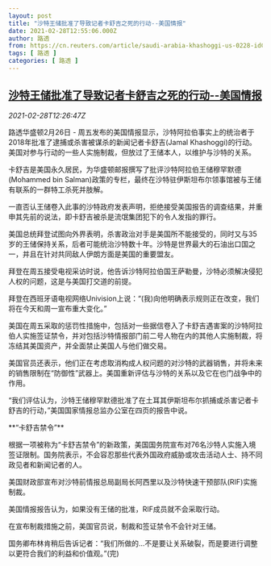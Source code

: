 ```yaml
---
layout: post
title: "沙特王储批准了导致记者卡舒吉之死的行动--美国情报"
date: 2021-02-28T12:55:06.000Z
author: 路透
from: https://cn.reuters.com/article/saudi-arabia-khashoggi-us-0228-idCNKCS2AS0BR
tags: [ 路透 ]
categories: [ 路透 ]
---
```

<!--1614516906000-->
[沙特王储批准了导致记者卡舒吉之死的行动--美国情报](https://cn.reuters.com/article/saudi-arabia-khashoggi-us-0228-idCNKCS2AS0BR)
------

<div>
<div><i>2021-02-28T12:26:47Z</i></div><p>路透华盛顿2月26日 - 周五发布的美国情报显示，沙特阿拉伯事实上的统治者于2018年批准了逮捕或杀害被谋杀的新闻记者卡舒吉(Jamal Khashoggi)的行动。美国对参与行动的一些人实施制裁，但放过了王储本人，以维护与沙特的关系。</p><p>卡舒吉是美国永久居民，为华盛顿邮报撰写了批评沙特阿拉伯王储穆罕默德(Mohammed bin Salman)政策的专栏，最终在沙特驻伊斯坦布尔领事馆被与王储有联系的一群特工杀死并肢解。</p><p>一直否认王储卷入此事的沙特政府发表声明，拒绝接受美国报告的调查结果，并重申其先前的说法，即卡舒吉被杀是流氓集团犯下的令人发指的罪行。</p><p>美国总统拜登试图向外界表明，杀害政治对手是美国所不能接受的，同时又与35岁的王储保持关系，后者可能统治沙特数十年。沙特是世界最大的石油出口国之一，并且在针对共同敌人伊朗方面是美国的重要盟友。</p><p>拜登在周五接受电视采访时说，他告诉沙特阿拉伯国王萨勒曼，沙特必须解决侵犯人权的问题，这是与美国打交道的前提。</p><p>拜登在西班牙语电视网络Univision上说：“(我)向他明确表示规则正在改变，我们将在今天和周一宣布重大变化。”</p><p>美国在周五采取的惩罚性措施中，包括对一些据信卷入了卡舒吉遇害案的沙特阿拉伯人实施签证禁令，并对包括沙特情报部门前二号人物在内的其他人实施制裁，将冻结其美国资产，并全面禁止美国人与他们做交易。</p><p>美国官员还表示，他们正在考虑取消构成人权问题的对沙特的武器销售，并将未来的销售限制在“防御性”武器上。美国重新评估与沙特的关系以及它在也门战争中的作用。</p><p>“我们评估认为，沙特王储穆罕默德批准了在土耳其伊斯坦布尔抓捕或杀害记者卡舒吉的行动，”美国国家情报总监办公室在四页的报告中说。</p><p>**“卡舒吉禁令”**</p><p>根据一项被称为“卡舒吉禁令”的新政策，美国国务院宣布对76名沙特人实施入境签证限制。国务院表示，不会容忍那些代表外国政府威胁或攻击活动人士、持不同政见者和新闻记者的人。</p><p>美国财政部宣布对沙特前情报总局副局长阿西里以及沙特快速干预部队(RIF)实施制裁。</p><p>美国情报报告认为，如果没有王储的批准，RIF成员就不会采取行动。</p><p>在宣布制裁措施之前，美国官员说，制裁和签证禁令不会针对王储。</p><p>国务卿布林肯稍后告诉记者：“我们所做的...不是要让关系破裂，而是要进行调整以更符合我们的利益和价值观。”(完)</p>
</div>
